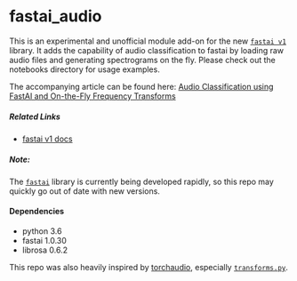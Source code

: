 # fastai_audio

This is an experimental and unofficial module add-on for the new [`fastai v1`](https://github.com/fastai/fastai) library.  It adds the capability of audio classification to fastai by loading raw audio files and generating spectrograms on the fly.  Please check out the notebooks directory for usage examples.

The accompanying article can be found here:
[Audio Classification using FastAI and On-the-Fly Frequency Transforms](https://medium.com/@johnhartquist/audio-classification-using-fastai-and-on-the-fly-frequency-transforms-4dbe1b540f89)

##### Related Links
* [fastai v1 docs](https://docs.fastai.com)

##### Note:
The [`fastai`](https://github.com/fastai/fastai) library is currently being developed rapidly, so this repo may quickly go out of date with new versions.

#### Dependencies
* python 3.6
* fastai 1.0.30
* librosa 0.6.2 

This repo was also heavily inspired by [torchaudio](http://pytorch.org/audio/), especially [`transforms.py`](http://pytorch.org/audio/_modules/torchaudio/transforms.html).
